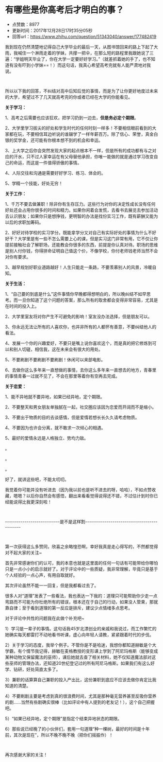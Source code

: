 # 有哪些是你高考后才明白的事？
- 点赞数：8977
- 更新时间：2017年12月28日17时35分05秒
- 回答url：https://www.zhihu.com/question/51343040/answer/177482419
<body>
 <p data-pid="4gSaYkTD">我到现在仍然清楚地记得自己大学毕业的最后一天，从图书馆回来的路上下起了大雨，我喊住一个淋雨走着的学妹，共撑一把伞，在那么短的路程里我跟她说了三遍：“学姐明天毕业了，你在大学一定要好好学习。”（就差抓着她的手了，也不知道有没有吓到小学妹==！）而这句话，我真心希望高考完就有人能严肃地对我说。</p>
 <p class="ztext-empty-paragraph"><br></p>
 <p data-pid="DlLFA8W6">所以以下我的回答，不纠结对高中后知后觉的事情，而是为了让你更好地度过未来的大学，希望过不了几天就高考完的你或者已经在大学的你能看见。</p>
 <p data-pid="Aqt6Eik8"><b>关于学习：</b></p>
 <p data-pid="9fg7O9iV">1、高考之后需要也应该狂欢，把学习扔到一边去，<b>但是务必定个期限</b>。</p>
 <p data-pid="xb5Bg60u">2、大学里学习拔尖的好处和学生时代的任何时刻一样多！不要相信眼前看到的大家都在玩，不要相信耳边听说的谁辍学了一样年薪百万。除了信心、荣誉，真金白银的奖学金，还可能有你根本想不到的机会和幸运。</p>
 <p data-pid="KuJIKp_q">3、上大学之后你会突然发现大家的起点根本不一样，但是所有的成功都有与之对应的汗水，只不过人家幸运在有父母替他承担，你唯一能做的就是通过学习改变自己的命运，而这是一件值得骄傲的事情。</p>
 <p data-pid="UPxPa_LL">4、人际交往和沟通是需要好好学习、练习、体会的。</p>
 <p data-pid="4-kTrQ3T">5、学精一个技能，好处无穷！</p>
 <p data-pid="Vu8LQMlq"><b>关于工作：</b></p>
 <p data-pid="b-pfgaK3">1、千万不要去做兼职！除非你有生存压力。这些行为对你的决定性成长没有任何好处还会占用你很多的时间和精力。如果你闲着会发慌，去看书去展览去参加活动去认识朋友；如果你只是想挣钱，更明智的办法是找份实习工作，既有薪酬又能为以后的求职加筹码。</p>
 <p data-pid="FLOOC73m">2、好好对待学校的实习学分。既能拿学分又对自己有实际好处的事情为什么不好好干？大学里是有一些不怎么需要上心的课，但是实习这门非常有用，它不仅让你提前接触社会了解职场，还能教会你很多的东西，前提是你认真对待。职场的思维是别人付你钱，你得拼命证明自己值这个价，不像学校，你付老师钱老师当然不会对你有要求。</p>
 <p data-pid="XRB3ejxu">3、越早规划好职业道路越好！人生只能走一条路，不要羡慕别人的风景，冷暖自知。</p>
 <p data-pid="elcvYDS2"><b>关于生活：</b></p>
 <p data-pid="Zkjw1zhU">1、“自己要的到底是什么”这件事情你早晚都得想明白的，所以晚纠结不如早思考。而一旦你知道了这个问题的答案，那么所有的取舍都会变得非常容易，尤其是在时间的投入上。</p>
 <p data-pid="isgzev4F">2、大学里室友将对你产生不可避免的影响！室友没办法选择，但是朋友可以。</p>
 <p data-pid="wilVE_lc">3、你永远无法让所有的人喜欢你，也并非所有的人都怀有善意，不要纠结他人的看法。</p>
 <p data-pid="wZmacTxL">4、发展一个你的兴趣爱好，不要只是嘴上说你喜欢这个，而是真的把它修炼到可以和别人切磋，相信我，这在未来会有很大的用处。</p>
 <p data-pid="l7JMU8bY">5、不要刷剧不要刷剧不要刷剧！休闲可以来部电影。</p>
 <p data-pid="exzZEWsj">6、去做你这么多年来一直想做的事情，去你这么多年来一直想去的地方，青春里的事情青春一过就不见了，不会在那里等着你有空再去完成。</p>
 <p data-pid="BhXy1HXe"><b>关于恋爱：</b></p>
 <p data-pid="1YeOYDbK">1、能不异地就不要异地，如果已经异地，定个期限。</p>
 <p data-pid="xHj0I5CA">2、不要整天和男女朋友单独腻在一起，社交圈应该因为恋爱而开阔而不是缩小。</p>
 <p data-pid="7lToohI8">3、不要出于物质的目的去谈感情，但是爱情若想长长久久请考虑物质。</p>
 <p data-pid="PyEHhcf5">4、不要因为也许会分离，就不敢求一次倾心的相遇。</p>
 <p data-pid="q8NiN0r3">5、最好的爱情永远是人格独立、势均力敌。</p>
 <p data-pid="XC005JsD">。</p>
 <p data-pid="eqszgwXA">。</p>
 <p data-pid="QNWpGnx7">。</p>
 <p data-pid="lGai5Vjq">好了，就讲这些吧，不能太叨叨。</p>
 <p data-pid="r596mY38">我觉着你可能并没有听进去（因为我以前也是听不进去的呀，哈哈），不如点赞收藏，嗯嗯？以后你自然会有感悟，翻出来看看觉得说得还不错，不过估计到时你已经能说得比我更深刻啦！</p>
 <p class="ztext-empty-paragraph"><br></p>
 <p data-pid="fRwbrand">----------------------------是不是这样割---------------------------------------------</p>
 <p class="ztext-empty-paragraph"><br></p>
 <p data-pid="vwUO5ODo">第一次获得这么多赞同，欣喜之余略惶恐啊，幸好我真是走心得写的，不然都觉得对不起大家的关注~</p>
 <p data-pid="12fFyvVw">首先非常感谢你们的认可，我的本意也就是这里面的任何一句话有可能带给你哪怕只是一点小小的启示就好了。对于评论中的一些质疑，我非常理解，毕竟只是基于个人经验的一点心声，有用自取就好。</p>
 <p data-pid="QasCevA5">其次评论虽然不能一一回复，但是我都看过去了。</p>
 <p data-pid="PrfEG0NA">很多人对“道理”发表了一些看法，我也表达一下我的：道理只可能帮助你少走一点弯路而不可能为你杜绝所有的错误，根本还在于自己的行动，如果没人管束，那就靠自律；至于看到道理的第一反应是排斥，建议少点情绪多点思考。</p>
 <p data-pid="psyQVzWi">对于评论中共性的问题我在此做个补充吧~</p>
 <p data-pid="LHrrIQoC">1）学习是一辈子的事情。这句话我45岁北漂创业的亲戚和我说过，而工作繁忙的她确实每天都雷打不动地看书听课，虚心向年轻人请教，紧紧跟着时代的步伐。</p>
 <p data-pid="Ln_OqTUf">2）关于学习的态度，我举个例子。不管你是不是哈迷，我想你都知道赫敏是个大学霸，有个情节我记得，赫敏在麦格教授的变形课上学到了阿尼玛格斯（能够变成某种动物又保留魔法的巫师），课后她就去查了相关材料，她不仅知道魔法部对这些巫师的管理办法，还知道20世纪登记过的所有阿尼马格斯。如果我们有这么好学、钻研，好处简直太多了。</p>
 <p data-pid="SztIo8Pt">3）兼职的话算算自己兼职的投入产出比，这份兼职到底应不应该去做你肯定比我知道的清楚。</p>
 <p data-pid="Lg68SU_j">4）不要刷剧主要是考虑到真的很浪费时间，尤其是那种毫无营养甚至反吸你营养的剧……当然有些剧确实很棒（比如评论中有人提到的老友记！），这个自己把握吧。</p>
 <p data-pid="J4pHOEwm">5）“如果已经异地，定个期限”是指定个结束异地状态的期限。</p>
 <p data-pid="IA83AD94">6）那些说已经晚了的小伙伴们，套用一句道理“种一棵树，最好的时间是十年前，其次是现在”，所以不晚不晚不晚（把你们摇振作）！</p>
 <p class="ztext-empty-paragraph"><br></p>
 <p data-pid="s8-37W5Q">再次感谢大家的关注！</p>
</body>